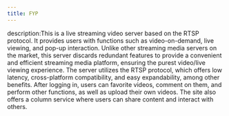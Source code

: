 ```yaml
---
title: FYP
---
```


description:This is a live streaming video server based on the RTSP protocol. It provides users with functions such as video-on-demand, live viewing, and pop-up interaction. Unlike other streaming media servers on the market, this server discards redundant features to provide a convenient and efficient streaming media platform, ensuring the purest video/live viewing experience. The server utilizes the RTSP protocol, which offers low latency, cross-platform compatibility, and easy expandability, among other benefits. After logging in, users can favorite videos, comment on them, and perform other functions, as well as upload their own videos. The site also offers a column service where users can share content and interact with others.
